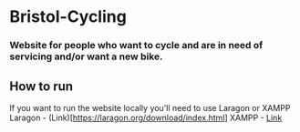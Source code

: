 # Bristol-Cycling
### Website for people who want to cycle and are in need of servicing and/or want a new bike.

## How to run
If you want to run the website locally you'll need to use Laragon or XAMPP
Laragon - (Link)[https://laragon.org/download/index.html]
XAMPP - [Link](https://www.apachefriends.org/download.html)
